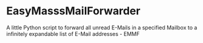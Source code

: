 # EasyMasssMailForwarder
A little Python script to forward all unread E-Mails in a specified Mailbox to a infinitely expandable list of E-Mail addresses - EMMF 
